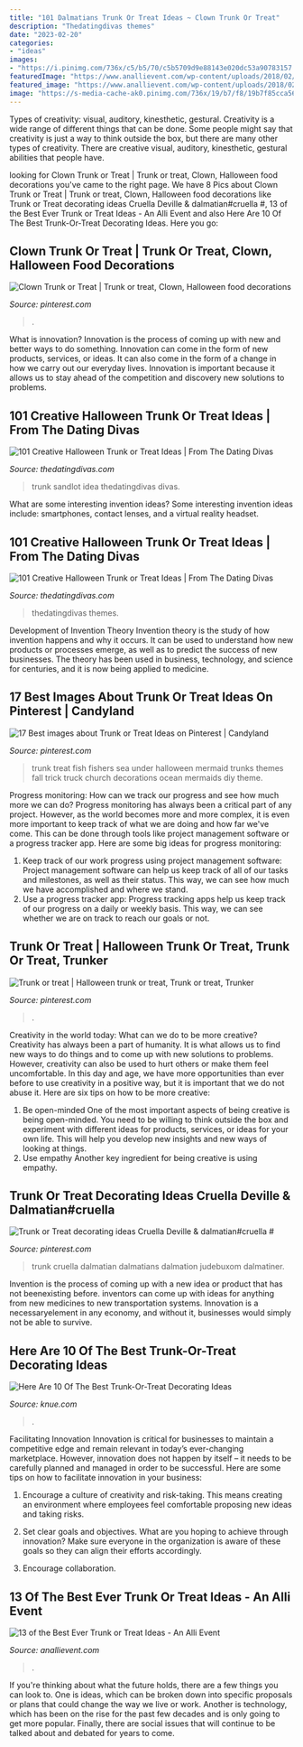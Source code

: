 ```yaml
---
title: "101 Dalmatians Trunk Or Treat Ideas ~ Clown Trunk Or Treat"
description: "Thedatingdivas themes"
date: "2023-02-20"
categories:
- "ideas"
images:
- "https://i.pinimg.com/736x/c5/b5/70/c5b5709d9e88143e020dc53a90783157.jpg"
featuredImage: "https://www.anallievent.com/wp-content/uploads/2018/02/Trunk-Treat-Oz-768x765.jpg"
featured_image: "https://www.anallievent.com/wp-content/uploads/2018/02/Trunk-Treat-Oz-768x765.jpg"
image: "https://s-media-cache-ak0.pinimg.com/736x/19/b7/f8/19b7f85cca56ece971cd0adbc0032b09--mother-in-law-tongue-fishers-of-men.jpg"
---
```



Types of creativity: visual, auditory, kinesthetic, gestural.
Creativity is a wide range of different things that can be done. Some people might say that creativity is just a way to think outside the box, but there are many other types of creativity. There are creative visual, auditory, kinesthetic, gestural abilities that people have.

	

		
looking for Clown Trunk or Treat | Trunk or treat, Clown, Halloween food decorations you've came to the right page. We have 8 Pics about Clown Trunk or Treat | Trunk or treat, Clown, Halloween food decorations like Trunk or Treat decorating ideas Cruella Deville &amp; dalmatian#cruella #, 13 of the Best Ever Trunk or Treat Ideas - An Alli Event and also Here Are 10 Of The Best Trunk-Or-Treat Decorating Ideas. Here you go:
		
    
## Clown Trunk Or Treat | Trunk Or Treat, Clown, Halloween Food Decorations

<img loading=lazy src="https://i.pinimg.com/originals/aa/a8/5d/aaa85d964c22feac193374ebbd3cd763.jpg" onerror="this.onerror=null;this.src='https://tse4.mm.bing.net/th?id=OIP.VVxOTkgYD4oIUajVbix4pQHaJ4&amp;pid=15.1';" alt="Clown Trunk or Treat | Trunk or treat, Clown, Halloween food decorations">

_Source: pinterest.com_

>. 

	

What is innovation?
Innovation is the process of coming up with new and better ways to do something. Innovation can come in the form of new products, services, or ideas. It can also come in the form of a change in how we carry out our everyday lives. Innovation is important because it allows us to stay ahead of the competition and discovery new solutions to problems.

    
## 101 Creative Halloween Trunk Or Treat Ideas | From The Dating Divas

<img loading=lazy src="https://www.thedatingdivas.com/wp-content/uploads/2020/07/The-Sandlot-Trunk-Or-Treat-Idea.png" onerror="this.onerror=null;this.src='https://tse4.mm.bing.net/th?id=OIP.r9CTawTw0bnfYgwFfpIhIAHaHD&amp;pid=15.1';" alt="101 Creative Halloween Trunk or Treat Ideas | From The Dating Divas">

_Source: thedatingdivas.com_

>trunk sandlot idea thedatingdivas divas. 

	

What are some interesting invention ideas?
Some interesting invention ideas include: smartphones, contact lenses, and a virtual reality headset.

    
## 101 Creative Halloween Trunk Or Treat Ideas | From The Dating Divas

<img loading=lazy src="https://www.thedatingdivas.com/wp-content/uploads/2020/07/Pirates-Trunk-Or-Treat-Idea.png" onerror="this.onerror=null;this.src='https://tse1.mm.bing.net/th?id=OIP.BsjHt35oebGlmEU50bcspQHaHY&amp;pid=15.1';" alt="101 Creative Halloween Trunk or Treat Ideas | From The Dating Divas">

_Source: thedatingdivas.com_

>thedatingdivas themes. 

	

Development of Invention Theory
Invention theory is the study of how invention happens and why it occurs. It can be used to understand how new products or processes emerge, as well as to predict the success of new businesses. The theory has been used in business, technology, and science for centuries, and it is now being applied to medicine.

    
## 17 Best Images About Trunk Or Treat Ideas On Pinterest | Candyland

<img loading=lazy src="https://s-media-cache-ak0.pinimg.com/736x/19/b7/f8/19b7f85cca56ece971cd0adbc0032b09--mother-in-law-tongue-fishers-of-men.jpg" onerror="this.onerror=null;this.src='https://tse3.mm.bing.net/th?id=OIP.p8VVUl7RuoLh0Cke3QcIMAHaE6&amp;pid=15.1';" alt="17 Best images about Trunk or Treat Ideas on Pinterest | Candyland">

_Source: pinterest.com_

>trunk treat fish fishers sea under halloween mermaid trunks themes fall trick truck church decorations ocean mermaids diy theme. 

	

Progress monitoring: How can we track our progress and see how much more we can do?
Progress monitoring has always been a critical part of any project. However, as the world becomes more and more complex, it is even more important to keep track of what we are doing and how far we've come. This can be done through tools like project management software or a progress tracker app. Here are some big ideas for progress monitoring: 
1. Keep track of our work progress using project management software: Project management software can help us keep track of all of our tasks and milestones, as well as their status. This way, we can see how much we have accomplished and where we stand. 
2. Use a progress tracker app: Progress tracking apps help us keep track of our progress on a daily or weekly basis. This way, we can see whether we are on track to reach our goals or not. 

    
## Trunk Or Treat | Halloween Trunk Or Treat, Trunk Or Treat, Trunker

<img loading=lazy src="https://i.pinimg.com/originals/d5/40/43/d540435d72a01bc2d6592474f75ce829.jpg" onerror="this.onerror=null;this.src='https://tse3.mm.bing.net/th?id=OIP.wFt41aoka2USgQi5-D-fsQHaHa&amp;pid=15.1';" alt="Trunk or treat | Halloween trunk or treat, Trunk or treat, Trunker">

_Source: pinterest.com_

>. 

	

Creativity in the world today: What can we do to be more creative?
Creativity has always been a part of humanity. It is what allows us to find new ways to do things and to come up with new solutions to problems. However, creativity can also be used to hurt others or make them feel uncomfortable. In this day and age, we have more opportunities than ever before to use creativity in a positive way, but it is important that we do not abuse it. Here are six tips on how to be more creative: 
1. Be open-minded
One of the most important aspects of being creative is being open-minded. You need to be willing to think outside the box and experiment with different ideas for products, services, or ideas for your own life. This will help you develop new insights and new ways of looking at things. 
2. Use empathy
Another key ingredient for being creative is using empathy.

    
## Trunk Or Treat Decorating Ideas Cruella Deville &amp; Dalmatian#cruella #

<img loading=lazy src="https://i.pinimg.com/736x/c5/b5/70/c5b5709d9e88143e020dc53a90783157.jpg" onerror="this.onerror=null;this.src='https://tse2.mm.bing.net/th?id=OIP.mqhxBoLjpbPRq7N59oHqJAHaJ4&amp;pid=15.1';" alt="Trunk or Treat decorating ideas Cruella Deville &amp; dalmatian#cruella #">

_Source: pinterest.com_

>trunk cruella dalmatian dalmatians dalmation judebuxom dalmatiner. 

	

Invention is the process of coming up with a new idea or product that has not beenexisting before. inventors can come up with ideas for anything from new medicines to new transportation systems. Innovation is a necessaryelement in any economy, and without it, businesses would simply not be able to survive.

    
## Here Are 10 Of The Best Trunk-Or-Treat Decorating Ideas

<img loading=lazy src="https://townsquare.media/site/87/files/2020/10/Screen-Shot-2020-10-01-at-7.57.27-AM.jpg?w=1200&amp;h=0&amp;zc=1&amp;s=0&amp;a=t&amp;q=89" onerror="this.onerror=null;this.src='https://tse3.mm.bing.net/th?id=OIP.nbQwEQoLgc9djqns9YNoKAHaE8&amp;pid=15.1';" alt="Here Are 10 Of The Best Trunk-Or-Treat Decorating Ideas">

_Source: knue.com_

>. 

	

Facilitating Innovation
Innovation is critical for businesses to maintain a competitive edge and remain relevant in today’s ever-changing marketplace. However, innovation does not happen by itself – it needs to be carefully planned and managed in order to be successful. Here are some tips on how to facilitate innovation in your business:
1. Encourage a culture of creativity and risk-taking. This means creating an environment where employees feel comfortable proposing new ideas and taking risks.

2. Set clear goals and objectives. What are you hoping to achieve through innovation? Make sure everyone in the organization is aware of these goals so they can align their efforts accordingly.

3. Encourage collaboration.

    
## 13 Of The Best Ever Trunk Or Treat Ideas - An Alli Event

<img loading=lazy src="https://www.anallievent.com/wp-content/uploads/2018/02/Trunk-Treat-Oz-768x765.jpg" onerror="this.onerror=null;this.src='https://tse1.mm.bing.net/th?id=OIP.uZK-ZaxGkyYWhx3NbX0HLAHaHY&amp;pid=15.1';" alt="13 of the Best Ever Trunk or Treat Ideas - An Alli Event">

_Source: anallievent.com_

>. 

	

If you're thinking about what the future holds, there are a few things you can look to. One is ideas, which can be broken down into specific proposals or plans that could change the way we live or work. Another is technology, which has been on the rise for the past few decades and is only going to get more popular. Finally, there are social issues that will continue to be talked about and debated for years to come.

